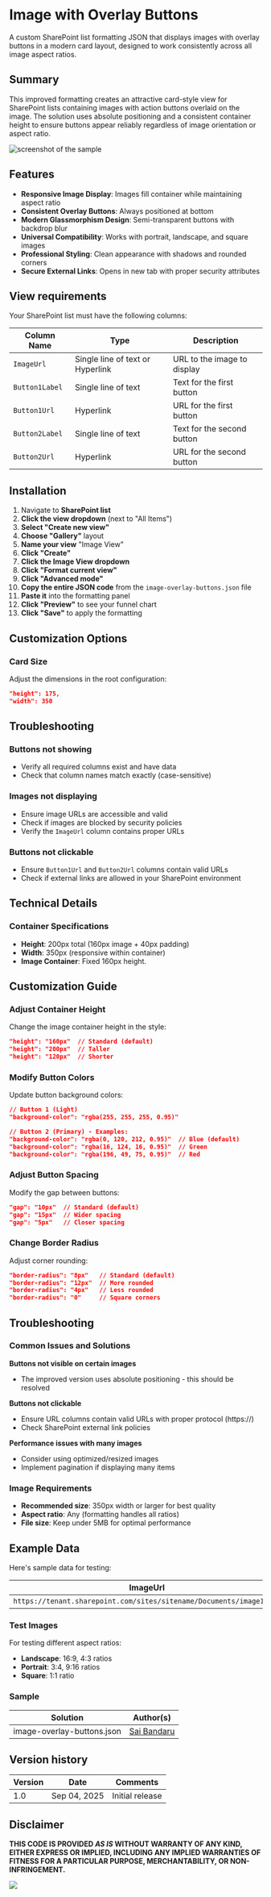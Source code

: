 # Image with Overlay Buttons

A custom SharePoint list formatting JSON that displays images with overlay buttons in a modern card layout, designed to work consistently across all image aspect ratios.

## Summary

This improved formatting creates an attractive card-style view for SharePoint lists containing images with action buttons overlaid on the image. The solution uses absolute positioning and a consistent container height to ensure buttons appear reliably regardless of image orientation or aspect ratio.

![screenshot of the sample](./assets/screenshot.png)

## Features

- **Responsive Image Display**: Images fill container while maintaining aspect ratio
- **Consistent Overlay Buttons**: Always positioned at bottom
- **Modern Glassmorphism Design**: Semi-transparent buttons with backdrop blur
- **Universal Compatibility**: Works with portrait, landscape, and square images
- **Professional Styling**: Clean appearance with shadows and rounded corners
- **Secure External Links**: Opens in new tab with proper security attributes

## View requirements

Your SharePoint list must have the following columns:

| Column Name | Type | Description |
|-------------|------|-------------|
| `ImageUrl` | Single line of text or Hyperlink | URL to the image to display |
| `Button1Label` | Single line of text | Text for the first button |
| `Button1Url` | Hyperlink | URL for the first button |
| `Button2Label` | Single line of text | Text for the second button |
| `Button2Url` | Hyperlink | URL for the second button |

## Installation

1. Navigate to **SharePoint list**
2. **Click the view dropdown** (next to "All Items")
3. **Select "Create new view"**
4. **Choose "Gallery"** layout
5. **Name your view** "Image View"
6. **Click "Create"**
7. **Click the Image View dropdown**
8. **Click "Format current view"**
9. **Click "Advanced mode"**
10. **Copy the entire JSON code** from the `image-overlay-buttons.json` file
11. **Paste it** into the formatting panel
12. **Click "Preview"** to see your funnel chart
13. **Click "Save"** to apply the formatting

## Customization Options
### Card Size
Adjust the dimensions in the root configuration:
```json
"height": 175,
"width": 350 
```

## Troubleshooting

### Buttons not showing
- Verify all required columns exist and have data
- Check that column names match exactly (case-sensitive)

### Images not displaying
- Ensure image URLs are accessible and valid
- Check if images are blocked by security policies
- Verify the `ImageUrl` column contains proper URLs

### Buttons not clickable
- Ensure `Button1Url` and `Button2Url` columns contain valid URLs
- Check if external links are allowed in your SharePoint environment

## Technical Details

### Container Specifications
- **Height**: 200px total (160px image + 40px padding)
- **Width**: 350px (responsive within container)
- **Image Container**: Fixed 160px height.

## Customization Guide

### Adjust Container Height
Change the image container height in the style:
```json
"height": "160px"  // Standard (default)
"height": "200px"  // Taller
"height": "120px"  // Shorter
```

### Modify Button Colors
Update button background colors:
```json
// Button 1 (Light)
"background-color": "rgba(255, 255, 255, 0.95)"

// Button 2 (Primary) - Examples:
"background-color": "rgba(0, 120, 212, 0.95)"  // Blue (default)
"background-color": "rgba(16, 124, 16, 0.95)"  // Green
"background-color": "rgba(196, 49, 75, 0.95)"  // Red
```

### Adjust Button Spacing
Modify the gap between buttons:
```json
"gap": "10px"  // Standard (default)
"gap": "15px"  // Wider spacing
"gap": "5px"   // Closer spacing
```

### Change Border Radius
Adjust corner rounding:
```json
"border-radius": "8px"   // Standard (default)
"border-radius": "12px"  // More rounded
"border-radius": "4px"   // Less rounded
"border-radius": "0"     // Square corners
```

## Troubleshooting

### Common Issues and Solutions

**Buttons not visible on certain images**
- The improved version uses absolute positioning - this should be resolved

**Buttons not clickable**
- Ensure URL columns contain valid URLs with proper protocol (https://)
- Check SharePoint external link policies

**Performance issues with many images**
- Consider using optimized/resized images
- Implement pagination if displaying many items

### Image Requirements
- **Recommended size**: 350px width or larger for best quality
- **Aspect ratio**: Any (formatting handles all ratios)
- **File size**: Keep under 5MB for optimal performance

## Example Data

Here's sample data for testing:

| ImageUrl| Button1Label | Button1Url | Button2Label | Button2Url |
|----------|--------------|------------|--------------|------------|
| `https://tenant.sharepoint.com/sites/sitename/Documents/image1.jpg`| Button1 | `https://example.com/button1` | Button2 | `https://example.com/button2` |

### Test Images
For testing different aspect ratios:
- **Landscape**: 16:9, 4:3 ratios
- **Portrait**: 3:4, 9:16 ratios  
- **Square**: 1:1 ratio


### Sample

Solution|Author(s)
--------|---------
image-overlay-buttons.json | [Sai Bandaru](https://github.com/saiiiiiii)

## Version history

Version|Date|Comments
-------|----|--------
1.0|Sep 04, 2025|Initial release

## Disclaimer
**THIS CODE IS PROVIDED *AS IS* WITHOUT WARRANTY OF ANY KIND, EITHER EXPRESS OR IMPLIED, INCLUDING ANY IMPLIED WARRANTIES OF FITNESS FOR A PARTICULAR PURPOSE, MERCHANTABILITY, OR NON-INFRINGEMENT.**

<img src="https://pnptelemetry.azurewebsites.net/list-formatting/view-samples/image-overlay-buttons" />
